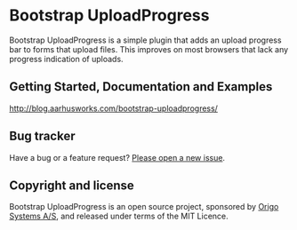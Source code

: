 # Bootstrap UploadProgress

Bootstrap UploadProgress is a simple plugin that adds an upload progress bar to forms that upload files. This improves
on most browsers that lack any progress indication of uploads.

## Getting Started, Documentation and Examples
http://blog.aarhusworks.com/bootstrap-uploadprogress/

## Bug tracker

Have a bug or a feature request? [Please open a new issue](https://github.com/jakobadam/bootstrap-uploadprogress/issues).

## Copyright and license

Bootstrap UploadProgress is an open source project, sponsored by [Origo
Systems A/S](https://origo.io), and released under terms of the MIT Licence.

